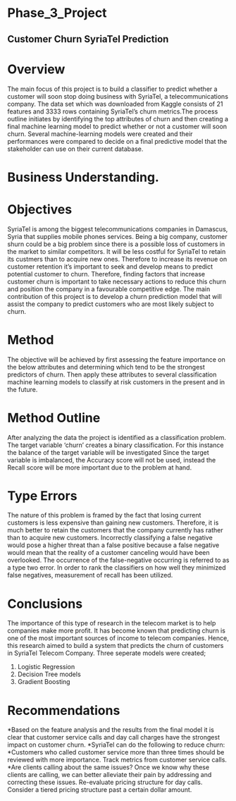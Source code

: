 # Phase_3_Project

## Customer Churn SyriaTel Prediction 

# Overview

The main focus of this project is to build a classifier to predict whether a customer will soon stop doing business with SyriaTel, a telecommunications company. The data set which was downloaded from Kaggle consists of 21 features and 3333 rows containing SyriaTel’s churn metrics.The process outline initiates by identifying the top attributes of churn and then creating a final machine learning model to predict whether or not a customer will soon churn. Several machine-learning models were created and their performances were compared to decide on a final predictive model that the stakeholder can use on their current database.

# Business Understanding. 
# Objectives

SyriaTel is among the biggest telecommunications companies in Damascus, Syria that supplies mobile phones services. Being a big company, customer shurn could be a big problem since there is a possible loss of customers in the market to similar competitors. It will be less costful for SyriaTel to retain its custmers than to acquire new ones. Therefore to increase its revenue on customer retention it’s important to seek and develop means to predict potential customer to churn. Therefore, finding factors that increase customer churn is important to take necessary actions to reduce this churn and position the company in a favourable competitive edge. The main contribution of this project is to develop a churn prediction model that will assist the company to predict customers who are most likely subject to churn.

# Method
The objective will be achieved by first assessing the feature importance on the below attributes and determining which tend to be the strongest predictors of churn. Then apply these attributes to several classification machine learning models to classify at risk customers in the present and in the future.

# Method Outline
After analyzing the data the project is identified as a classification problem. The target variable ‘churn’ creates a binary classification. For this instance the balance of the target variable will be investigated Since the target variable is imbalanced, the Accuracy score will not be used, instead the Recall score will be more important due to the problem at hand.

# Type Errors
The nature of this problem is framed by the fact that losing current customers is less expensive than gaining new customers. Therefore, it is much better to retain the customers that the company currently has rather than to acquire new customers.
Incorrectly classifying a false negative would pose a higher threat than a false positive because a false negative would mean that the reality of a customer canceling would have been overlooked. The occurrence of the false-negative occurring is referred to as a type two error. In order to rank the classifiers on how well they minimized false negatives, measurement of recall has been utilized.

# Conclusions
The importance of this type of research in the telecom market is to help companies make more profit. It has become known that predicting churn is one of the most important sources of income to telecom companies. Hence, this research aimed to build a system that predicts the churn of customers in SyriaTel Telecom Company. Three seperate models were created; 
1.	Logistic Regression 
2.	Decision Tree models
3.	Gradient Boosting
   
# Recommendations

*Based on the feature analysis and the results from the final model it is clear that customer service calls and day call charges have the strongest impact on customer churn. 
*SyriaTel can do the following to reduce churn:
*Customers who called customer service more than three times should be reviewed with more importance. Track metrics from customer service calls. *Are clients calling about the same issues? Once we know why these clients are calling, we can better alleviate their pain by addressing and correcting these issues.
Re-evaluate pricing structure for day calls. Consider a tiered pricing structure past a certain dollar amount.



